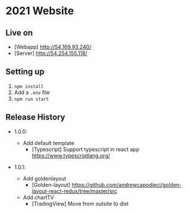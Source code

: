 
# 2021 Website

## Live on

* [Webapp] http://54.169.93.240/
* [Server] http://54.254.155.118/

## Setting up
1. `npm install`
2. Add a `.env` file
3. `npm run start`



## Release History

* 1.0.0:
    - Add default template
        - [Typescript] Support typescript in react app https://www.typescriptlang.org/

* 1.0.1:
    - Add goldenlayout
        - [Golden-layout] https://github.com/andrewcapodieci/golden-layout-react-redux/tree/master/src
    - Add chartTV
        - [TradingView] Move from outsite to dist 

